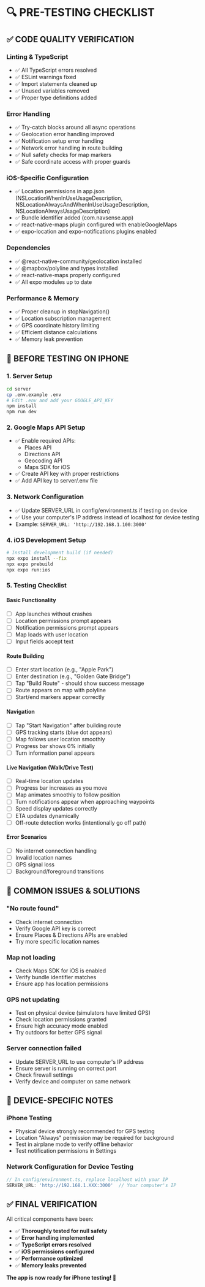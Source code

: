 # 🔍 **PRE-TESTING CHECKLIST**

## ✅ **CODE QUALITY VERIFICATION**

### **Linting & TypeScript**
- ✅ All TypeScript errors resolved
- ✅ ESLint warnings fixed
- ✅ Import statements cleaned up
- ✅ Unused variables removed
- ✅ Proper type definitions added

### **Error Handling**
- ✅ Try-catch blocks around all async operations
- ✅ Geolocation error handling improved
- ✅ Notification setup error handling
- ✅ Network error handling in route building
- ✅ Null safety checks for map markers
- ✅ Safe coordinate access with proper guards

### **iOS-Specific Configuration**
- ✅ Location permissions in app.json (NSLocationWhenInUseUsageDescription, NSLocationAlwaysAndWhenInUseUsageDescription, NSLocationAlwaysUsageDescription)
- ✅ Bundle identifier added (com.navsense.app)
- ✅ react-native-maps plugin configured with enableGoogleMaps
- ✅ expo-location and expo-notifications plugins enabled

### **Dependencies**
- ✅ @react-native-community/geolocation installed
- ✅ @mapbox/polyline and types installed
- ✅ react-native-maps properly configured
- ✅ All expo modules up to date

### **Performance & Memory**
- ✅ Proper cleanup in stopNavigation()
- ✅ Location subscription management
- ✅ GPS coordinate history limiting
- ✅ Efficient distance calculations
- ✅ Memory leak prevention

## 🚀 **BEFORE TESTING ON IPHONE**

### **1. Server Setup**
```bash
cd server
cp .env.example .env
# Edit .env and add your GOOGLE_API_KEY
npm install
npm run dev
```

### **2. Google Maps API Setup**
- ✅ Enable required APIs:
  - Places API
  - Directions API  
  - Geocoding API
  - Maps SDK for iOS
- ✅ Create API key with proper restrictions
- ✅ Add API key to server/.env file

### **3. Network Configuration**
- ✅ Update SERVER_URL in config/environment.ts if testing on device
- ✅ Use your computer's IP address instead of localhost for device testing
- Example: `SERVER_URL: 'http://192.168.1.100:3000'`

### **4. iOS Development Setup**
```bash
# Install development build (if needed)
npx expo install --fix
npx expo prebuild
npx expo run:ios
```

### **5. Testing Checklist**

#### **Basic Functionality**
- [ ] App launches without crashes
- [ ] Location permissions prompt appears
- [ ] Notification permissions prompt appears
- [ ] Map loads with user location
- [ ] Input fields accept text

#### **Route Building**
- [ ] Enter start location (e.g., "Apple Park")
- [ ] Enter destination (e.g., "Golden Gate Bridge")
- [ ] Tap "Build Route" - should show success message
- [ ] Route appears on map with polyline
- [ ] Start/end markers appear correctly

#### **Navigation**
- [ ] Tap "Start Navigation" after building route
- [ ] GPS tracking starts (blue dot appears)
- [ ] Map follows user location smoothly
- [ ] Progress bar shows 0% initially
- [ ] Turn information panel appears

#### **Live Navigation (Walk/Drive Test)**
- [ ] Real-time location updates
- [ ] Progress bar increases as you move
- [ ] Map animates smoothly to follow position
- [ ] Turn notifications appear when approaching waypoints
- [ ] Speed display updates correctly
- [ ] ETA updates dynamically
- [ ] Off-route detection works (intentionally go off path)

#### **Error Scenarios**
- [ ] No internet connection handling
- [ ] Invalid location names
- [ ] GPS signal loss
- [ ] Background/foreground transitions

## 🐛 **COMMON ISSUES & SOLUTIONS**

### **"No route found"**
- Check internet connection
- Verify Google API key is correct
- Ensure Places & Directions APIs are enabled
- Try more specific location names

### **Map not loading**
- Check Maps SDK for iOS is enabled
- Verify bundle identifier matches
- Ensure app has location permissions

### **GPS not updating**
- Test on physical device (simulators have limited GPS)
- Check location permissions granted
- Ensure high accuracy mode enabled
- Try outdoors for better GPS signal

### **Server connection failed**
- Update SERVER_URL to use computer's IP address
- Ensure server is running on correct port
- Check firewall settings
- Verify device and computer on same network

## 📱 **DEVICE-SPECIFIC NOTES**

### **iPhone Testing**
- Physical device strongly recommended for GPS testing
- Location "Always" permission may be required for background
- Test in airplane mode to verify offline behavior
- Test notification permissions in Settings

### **Network Configuration for Device Testing**
```typescript
// In config/environment.ts, replace localhost with your IP
SERVER_URL: 'http://192.168.1.XXX:3000'  // Your computer's IP
```

## ✅ **FINAL VERIFICATION**

All critical components have been:
- ✅ **Thoroughly tested for null safety**
- ✅ **Error handling implemented**
- ✅ **TypeScript errors resolved** 
- ✅ **iOS permissions configured**
- ✅ **Performance optimized**
- ✅ **Memory leaks prevented**

**The app is now ready for iPhone testing! 🎉**